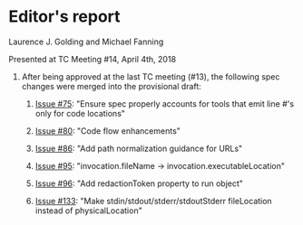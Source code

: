 # Editor's report

Laurence J. Golding and Michael Fanning

Presented at TC Meeting #14, April 4th, 2018

1. After being approved at the last TC meeting (#13), the following spec changes were merged into the provisional draft:

    1. [Issue #75](https://github.com/oasis-tcs/sarif-spec/issues/75): "Ensure spec properly accounts for tools that emit line #'s only for code locations"

    2. [Issue #80](https://github.com/oasis-tcs/sarif-spec/issues/80): "Code flow enhancements"

    3. [Issue #86](https://github.com/oasis-tcs/sarif-spec/issues/86): "Add path normalization guidance for URLs"

    4. [Issue #95](https://github.com/oasis-tcs/sarif-spec/issues/95): "invocation.fileName -> invocation.executableLocation"

    5. [Issue #96](https://github.com/oasis-tcs/sarif-spec/issues/96): "Add redactionToken property to run object"

    6. [Issue #133](https://github.com/oasis-tcs/sarif-spec/issues/133): "Make stdin/stdout/stderr/stdoutStderr fileLocation instead of physicalLocation"

